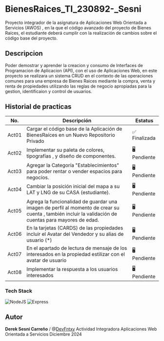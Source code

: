 # BienesRaices_TI_230892-_Sesni
Proyecto integrador de la asignatura de Aplicaciones Web Orientada a Servicios (AWOS) , en la que el código avanzado del proyecto de Bienes Raíces, el estudiante deberá cumplir con la realización de cambios sobre el código base del proyecto.


## Descripcion

Poder demostrar y aprender la creacion y consumo de Interfaces de Programacion de Aplicacion (API), con el uso de Aplicaciones Web, en este proyecto se realizara un sistema CRUD en el contexto de las operaciones comunes para una empresa de Bienes Raices mediante la compra, venta y renta de propiedades utilizando las reglas de negocio apropiadas para la gestion, identificaion y control de usuarios.

## Historial de practicas 
| No. | Descripción                               |Estatus|
| --- | ------------------------------------------|------|
| Act01 |Cargar el código base de la Aplicación de BienesRaíces en un Nuevo Repositorio Privado| ✅ Finalizada |
| Act02 |Implementar su paleta de colores, tipografías , y diseño de componentes.| 🖥️ Pendiente |  
| Act03 | Agregar la Categoría "Establecimientos" para poder rentar o vender espacios para negocios.| 🖥️ Pendiente |
| Act04 |Cambiar la posición inicial del mapa a su LAT y LNG de su CASA (estudiante).| 🖥️ Pendiente  |
| Act05 |Agrega la funcionalidad de guardar una imagen de perfil al momento de crear su cuenta , también incluir la validación de cuentas para mayores de edad.| 🖥️ Pendiente  |
| Act06 |En la tarjetas (CARDS) de las propiedades incluir el Avatar del Vendedor y su alias de usuario (*)| 🖥️ Pendiente  |
| Act07 |En el apartado de lectura de mensaje de los interesados en la propiedad estilizar con el avatar de usuario |🖥️ Pendiente  |
| Act08 |Implementar la respuesta a los usuarios interesados|  🖥️ Pendiente  |


### Tech Stack
![NodeJS](https://img.shields.io/badge/Node.js-43853D?style=for-the-badge&logo=node.js&logoColor=white) 
![Express](https://img.shields.io/badge/Express.js-404D59?style=for-the-badge)

## Autor
**Derek Sesni Carreño** / @[DevFntxy](https://github.com/DevFntxy) 
Actividad Integradora
Aplicaciones Web Orientada a Servicios 
Diciembre 2024

